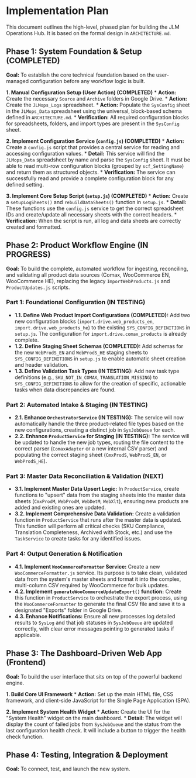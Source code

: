 # Implementation Plan

This document outlines the high-level, phased plan for building the JLM Operations Hub. It is based on the formal design in `ARCHITECTURE.md`.

## Phase 1: System Foundation & Setup (COMPLETED)

**Goal:** To establish the core technical foundation based on the user-managed configuration before any workflow logic is built.

**1. Manual Configuration Setup (User Action) (COMPLETED)**
    *   **Action:** Create the necessary `Source` and `Archive` folders in Google Drive.
    *   **Action:** Create the `JLMops_Logs` spreadsheet.
    *   **Action:** Populate the `SysConfig` sheet in the `JLMops_Data` spreadsheet using the universal, block-based schema defined in `ARCHITECTURE.md`.
    *   **Verification:** All required configuration blocks for spreadsheets, folders, and import types are present in the `SysConfig` sheet.

**2. Implement Configuration Service (`config.js`) (COMPLETED)**
    *   **Action:** Create a `config.js` script that provides a central service for reading and accessing configuration values.
    *   **Detail:** This service will find the `JLMops_Data` spreadsheet by name and parse the `SysConfig` sheet. It must be able to read multi-row configuration blocks (grouped by `scf_SettingName`) and return them as structured objects.
    *   **Verification:** The service can successfully read and provide a complete configuration block for any defined setting.

**3. Implement Core Setup Script (`setup.js`) (COMPLETED)**
    *   **Action:** Create a `setupLogSheets()` and `rebuildDataSheets()` function in `setup.js`.
    *   **Detail:** These functions use the `config.js` service to get the correct spreadsheet IDs and create/update all necessary sheets with the correct headers.
    *   **Verification:** When the script is run, all log and data sheets are correctly created and formatted.

## Phase 2: Product Workflow Engine (IN PROGRESS)

**Goal:** To build the complete, automated workflow for ingesting, reconciling, and validating all product data sources (Comax, WooCommerce EN, WooCommerce HE), replacing the legacy `ImportWebProducts.js` and `ProductUpdates.js` scripts.

### Part 1: Foundational Configuration (IN TESTING)
*   **1.1. Define Web Product Import Configurations (COMPLETED):** Add two new configuration blocks (`import.drive.web_products_en`, `import.drive.web_products_he`) to the existing `SYS_CONFIG_DEFINITIONS` in `setup.js`. The configuration for `import.drive.comax_products` is already complete.
*   **1.2. Define Staging Sheet Schemas (COMPLETED):** Add schemas for the new `WebProdS_EN` and `WebProdS_HE` staging sheets to `SYS_CONFIG_DEFINITIONS` in `setup.js` to enable automatic sheet creation and header validation.
*   **1.3. Define Validation Task Types (IN TESTING):** Add new task type definitions (e.g., `SKU_NOT_IN_COMAX`, `TRANSLATION_MISSING`) to `SYS_CONFIG_DEFINITIONS` to allow for the creation of specific, actionable tasks when data discrepancies are found.

### Part 2: Automated Intake & Staging (IN TESTING)
*   **2.1. Enhance `OrchestratorService` (IN TESTING):** The service will now automatically handle the three product-related file types based on the new configurations, creating a distinct job in `SysJobQueue` for each.
*   **2.2. Enhance `ProductService` for Staging (IN TESTING):** The service will be updated to handle the new job types, routing the file content to the correct parser (`ComaxAdapter` or a new internal CSV parser) and populating the correct staging sheet (`CmxProdS`, `WebProdS_EN`, or `WebProdS_HE`).

### Part 3: Master Data Reconciliation & Validation (NEXT)
*   **3.1. Implement Master Data Upsert Logic:** In `ProductService`, create functions to "upsert" data from the staging sheets into the master data sheets (`CmxProdM`, `WebProdM`, `WebDetM`, `WebXlt`), ensuring new products are added and existing ones are updated.
*   **3.2. Implement Comprehensive Data Validation:** Create a validation function in `ProductService` that runs after the master data is updated. This function will perform all critical checks (SKU Compliance, Translation Completeness, Archived with Stock, etc.) and use the `TaskService` to create tasks for any identified issues.

### Part 4: Output Generation & Notification
*   **4.1. Implement `WooCommerceFormatter` Service:** Create a new `WooCommerceFormatter.js` service. Its purpose is to take clean, validated data from the system's master sheets and format it into the complex, multi-column CSV required by WooCommerce for bulk updates.
*   **4.2. Implement `generateWooCommerceUpdateExport()` function:** Create this function in `ProductService` to orchestrate the export process, using the `WooCommerceFormatter` to generate the final CSV file and save it to a designated "Exports" folder in Google Drive.
*   **4.3. Enhance Notifications:** Ensure all new processes log detailed results to `SysLog` and that job statuses in `SysJobQueue` are updated correctly, with clear error messages pointing to generated tasks if applicable.

## Phase 3: The Dashboard-Driven Web App (Frontend)

**Goal:** To build the user interface that sits on top of the powerful backend engine.

**1. Build Core UI Framework**
    *   **Action:** Set up the main HTML file, CSS framework, and client-side JavaScript for the Single Page Application (SPA).

**2. Implement System Health Widget**
    *   **Action:** Create the UI for the "System Health" widget on the main dashboard.
    *   **Detail:** The widget will display the count of failed jobs from `SysJobQueue` and the status from the last configuration health check. It will include a button to trigger the health check function.

## Phase 4: Testing, Integration & Deployment

**Goal:** To connect, test, and launch the new system.
